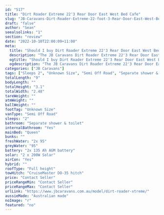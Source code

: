 ```yaml
---
id: "517"
title: "Dirt Roader Extreme 22'3 Rear Door East West Bed Cafe"
slug: "JB-Caravans-Dirt-Roader-Extreme-22-foot-3-Rear-Door-East-West-Bed-Cafe"
draft: "false"
author: "Sean"
seealsolinks: "1"
section: "review"
date: "2022-10-10T22:00:09+11:00"
meta:
  title: "Should I buy Dirt Roader Extreme 22'3 Rear Door East West Bed Cafe by JB Caravans?"
  description: "The JB Caravans Dirt Roader Extreme 22'3 Rear Door East West Bed Cafe is classed as Semi Off Road, and sleeps 2 people. It is Australian made and comes in at Unknown Size. It generally has Separate shower & toilet."
  ogtitle: "Should I buy Dirt Roader Extreme 22'3 Rear Door East West Bed Cafe by JB Caravans?"
  ogdescription: "The JB Caravans Dirt Roader Extreme 22'3 Rear Door East West Bed Cafe is classed as Semi Off Road, and sleeps 2 people. It is Australian made and comes in at Unknown Size. It generally has Separate shower & toilet."
categories: ["JB Caravans"]
tags: ["Sleeps 2", "Unknown Size", "Semi Off Road", "Separate shower & toilet", "Full height", "Price Unknown"]
totalLength: "9"
bodyLength: ""
totalHeight: "3.1"
totalWidth: "2.48"
tareWeight: ""
atmWeight: ""
ballWeight: ""
footTag: "Unknown Size"
vanType: "Semi Off Road"
sleeps: "2"
bathroom: "Separate shower & toilet"
internalBathroom: "Yes"
mainBed: "Queen"
bunks: ""
freshWater: "2x 95"
greyWater: "95"
battery: "2x 135 Ah AGM battery"
solar: "2 x 200W Solar"
airCon: "Yes"
hybrid: ""
roofType: "Full height"
towHitch: "CruiseMaster DO-35 hitch"
price: "Contact Seller"
priceRangeMin: "Contact Seller"
priceRangeMax: "Contact Seller"
urlLink: "https://www.jbcaravans.com.au/model/dirt-roader-xtreme/"
aussieMade: "Australian made"
noImage: "r"
featured: "no"
---
```

